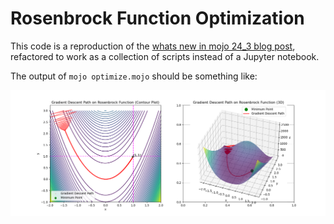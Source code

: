 # Rosenbrock Function Optimization

This code is a reproduction of the [whats new in mojo 24_3 blog post](https://github.com/modularml/devrel-extras/blob/main/blogs/whats_new_mojo_24_3/whats_new_mojo_24_3.ipynb), refactored to work as a collection of scripts instead of a Jupyter notebook.

The output of `mojo optimize.mojo` should be something like:

![Optimization Results](./Figure_1.png "Rosenbrock function optimization results")
